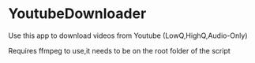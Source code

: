 # YoutubeDownloader
Use this app to download videos from Youtube (LowQ,HighQ,Audio-Only)

Requires ffmpeg to use,it needs to be on the root folder of the script
